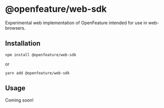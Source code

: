 # @openfeature/web-sdk

Experimental web implementation of OpenFeature intended for use in web-browsers.
  
## Installation

```shell
npm install @openfeature/web-sdk
```

or

```shell
yarn add @openfeature/web-sdk
```

## Usage
Coming soon!

